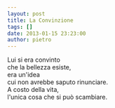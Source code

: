 ```yaml
---
layout: post
title: La Convinzione
tags: []
date: 2013-01-15 23:23:00
author: pietro
---
```

Lui si era convinto<br/>che la bellezza esiste,<br/>era un'idea<br/>cui non avrebbe saputo rinunciare.<br/>A costo della vita,<br/>l'unica cosa che si può scambiare.
